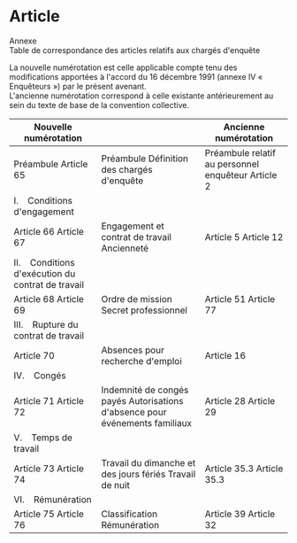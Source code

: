 # Article

Annexe  
 Table de correspondance des articles relatifs aux chargés d'enquête

La nouvelle numérotation est celle applicable compte tenu des modifications apportées à l'accord du 16 décembre 1991 (annexe IV « Enquêteurs ») par le présent avenant.  
 L'ancienne numérotation correspond à celle existante antérieurement au sein du texte de base de la convention collective.

  


| Nouvelle numérotation |  | Ancienne numérotation |
| --- | --- | --- |
| Préambule Article 65 | Préambule Définition des chargés d'enquête | Préambule relatif au personnel enquêteur Article 2 |
| I.   Conditions d'engagement |
| Article 66 Article 67 | Engagement et contrat de travail Ancienneté | Article 5 Article 12 |
| II.   Conditions d'exécution du contrat de travail |
| Article 68 Article 69 | Ordre de mission Secret professionnel | Article 51 Article 77 |
| III.   Rupture du contrat de travail |
| Article 70 | Absences pour recherche d'emploi | Article 16 |
| IV.   Congés |
| Article 71 Article 72 | Indemnité de congés payés Autorisations d'absence pour événements familiaux | Article 28 Article 29 |
| V.   Temps de travail |
| Article 73 Article 74 | Travail du dimanche et des jours fériés Travail de nuit | Article 35.3 Article 35.3 |
| VI.   Rémunération |
| Article 75 Article 76 | Classification Rémunération | Article 39 Article 32 |

  
